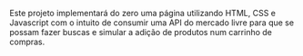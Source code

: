 Este projeto implementará do zero uma página utilizando HTML, CSS e Javascript com o intuito de consumir uma API do mercado livre para que se possam fazer buscas e simular a adição de produtos num carrinho de compras.

